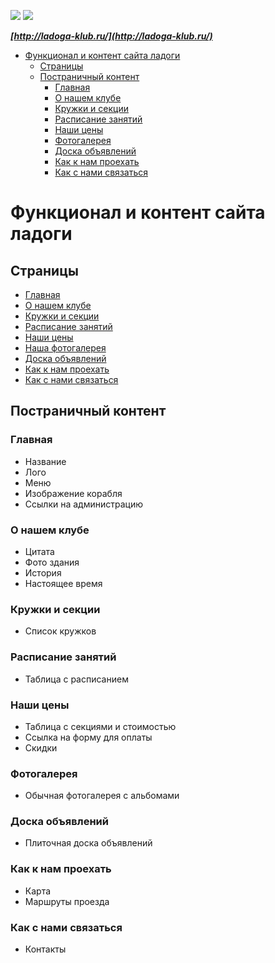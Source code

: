 ![](http://ladoga-klub.ru/sc-pic/i0023.jpg)
![](http://ladoga-klub.ru/sc-pic/i3635.png)

***[http://ladoga-klub.ru/](http://ladoga-klub.ru/)***

<!-- TOC depthFrom:1 depthTo:6 withLinks:1 updateOnSave:1 orderedList:0 -->

- [Функционал и контент сайта ладоги](#-)
	- [Страницы](#)
	- [Постраничный контент](#-)
		- [Главная](#)
		- [О нашем клубе](#-)
		- [Кружки и секции](#-)
		- [Расписание занятий](#-)
		- [Наши цены](#-)
		- [Фотогалерея](#)
		- [Доска объявлений](#-)
		- [Как к нам проехать](#-)
		- [Как с нами связаться](#-)

<!-- /TOC -->

# Функционал и контент сайта ладоги

## Страницы

- [Главная](http://ladoga-klub.ru/index.htm)
- [О нашем клубе](http://ladoga-klub.ru/ladoga_pressa.htm)
- [Кружки и секции](http://ladoga-klub.ru/ladoga_job.htm)
- [Расписание занятий](http://ladoga-klub.ru/ladoga_time.htm)
- [Наши цены](http://ladoga-klub.ru/ladoga_price.htm)
- [Наша фотогалерея](http://ladoga-klub.ru/p85.htm)
- [Доска объявлений](http://ladoga-klub.ru/ladoga_objavlen.htm)
- [Как к нам проехать](http://ladoga-klub.ru/ladoga_map.htm)
- [Как с нами связаться](http://ladoga-klub.ru/p84.htm)

## Постраничный контент

### Главная

- Название
- Лого
- Меню
- Изображение корабля
- Ссылки на администрацию

### О нашем клубе

- Цитата
- Фото здания
- История
- Настоящее время

### Кружки и секции

- Список кружков


### Расписание занятий

- Таблица с расписанием

### Наши цены

- Таблица с секциями и стоимостью
- Ссылка на форму для оплаты
- Скидки

### Фотогалерея

- Обычная фотогалерея с альбомами

### Доска объявлений

- Плиточная доска объявлений

### Как к нам проехать

- Карта
- Маршруты проезда

### Как с нами связаться

- Контакты
